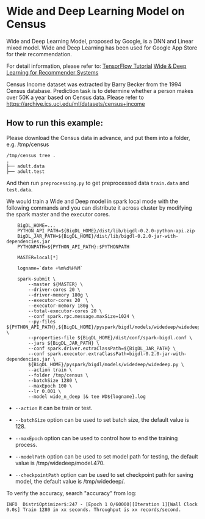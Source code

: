# Wide and Deep Learning Model on Census

Wide and Deep Learning Model, proposed by Google, is a DNN and Linear mixed model.
Wide and Deep Learning has been used for Google App Store for their recommendation.

For detail information, please refer to:
[TensorFlow Tutorial](https://www.tensorflow.org/tutorials/wide_and_deep)
[Wide & Deep Learning for Recommender Systems](https://arxiv.org/pdf/1606.07792.pdf)

Census Income dataset was extracted by Barry Becker from the 1994 Census database.
Prediction task is to determine whether a person makes over 50K a year based on Census data.
Please refer to <https://archive.ics.uci.edu/ml/datasets/census+income>

## How to run this example:

Please download the Census data in advance, and put them into a folder, e.g. /tmp/census

```
/tmp/census tree .
.
├── adult.data
├── adult.test

```

And then run `preprocessing.py` to get preprocessed data `train.data` and `test.data`.

We would train a Wide and Deep model in spark local mode with the following commands and you can distribute it across cluster by modifying the spark master and the executor cores.

```
    BigDL_HOME=...
    PYTHON_API_PATH=${BigDL_HOME}/dist/lib/bigdl-0.2.0-python-api.zip
    BigDL_JAR_PATH=${BigDL_HOME}/dist/lib/bigdl-0.2.0-jar-with-dependencies.jar
    PYTHONPATH=${PYTHON_API_PATH}:$PYTHONPATH

    MASTER=local[*]

    logname=`date +%m%d%H%M`

    spark-submit \
        --master ${MASTER} \
        --driver-cores 20 \
        --driver-memory 180g \
        --executor-cores 20  \
        --executor-memory 180g \
        --total-executor-cores 20 \
        --conf spark.rpc.message.maxSize=1024 \
        --py-files ${PYTHON_API_PATH},${BigDL_HOME}/pyspark/bigdl/models/widedeep/widedeep.py  \
        --properties-file ${BigDL_HOME}/dist/conf/spark-bigdl.conf \
        --jars ${BigDL_JAR_PATH} \
        --conf spark.driver.extraClassPath=${BigDL_JAR_PATH} \
        --conf spark.executor.extraClassPath=bigdl-0.2.0-jar-with-dependencies.jar \
        ${BigDL_HOME}/pyspark/bigdl/models/widedeep/widedeep.py \
        --action train \
        --folder /tmp/census \
        --batchSize 1280 \
        --maxEpoch 100 \
        --lr 0.001 \
        --model wide_n_deep |& tee WD${logname}.log

```


* ```--action``` it can be train or test.

* ```--batchSize``` option can be used to set batch size, the default value is 128.

* ```--maxEpoch``` option can be used to control how to end the training process.

* ```--modelPath``` option can be used to set model path for testing, the default value is /tmp/widedeep/model.470.

* ```--checkpointPath``` option can be used to set checkpoint path for saving model, the default value is /tmp/widedeep/.

To verify the accuracy, search "accuracy" from log:

```
INFO  DistriOptimizer$:247 - [Epoch 1 0/60000][Iteration 1][Wall Clock 0.0s] Train 1280 in xx seconds. Throughput is xx records/second.

```